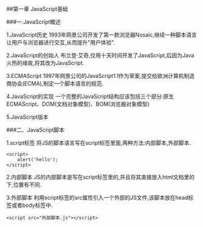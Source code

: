 ##第一章 JavaScript基础

###一.JavaScript概述

1.JavaScript历史
  1993年网景公司开发了第一款浏览器Nosaic,继续一种脚本语言让用户与浏览器进行交互,从而提升"用户体验".

2.JavaScript的创始人
  布兰登·艾奇,仅用十天时间开发了JavaScript,后因为Java火热的缘故,将其改为JavaScript.

3.ECMAScript
  1997年网景公司的JavaScript1.1作为草案,提交给欧洲计算机制造商协会(ECMA),制定一个脚本语言的规范.

4.JavaScript的实现
  一个完整的JavaScript结构应该包括三个部分:原生ECMAScript、DOM(文档对象模型)、BOM(浏览器对象模型)

5.JavaScript版本

###二、JavaScript脚本

1.script标签
  将JS的脚本语言写在script标签里面,两种方法:内部脚本,外部脚本.

    <script>
        alert('hello');
    </script>
  
2.内部脚本
  JS的内部脚本是写在script标签里的,并且将其直接放入html文档里的<!DOCTYPE html>下,位置有不同.

3.外部脚本
  利用script标签的src属性引入一个外部的JS文件,该脚本放在head标签或者body标签中.
  
    <script src="外部脚本.js"></script>
  
 